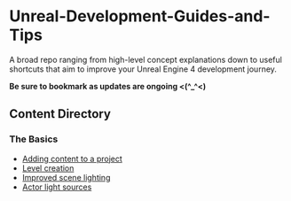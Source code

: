# Unreal-Development-Guides-and-Tips

A broad repo ranging from high-level concept explanations down to useful shortcuts that aim to improve your Unreal Engine 4 development journey.

**Be sure to bookmark as updates are ongoing <(^_^<)**

## Content Directory

### The Basics
*  [Adding content to a project](Content/Basics/AddingContentToAProject.md)
*  [Level creation](Content/Basics/LevelCreation.md)
*  [Improved scene lighting](Content/Basics/ImprovedSceneLighting.md)
*  [Actor light sources](Content/Basics/ActorLightSources.md)
